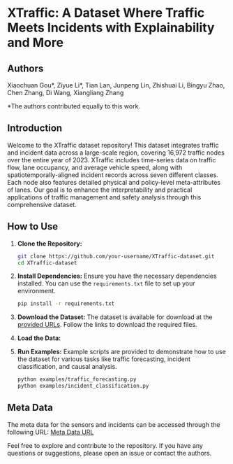 
# XTraffic: A Dataset Where Traffic Meets Incidents with Explainability and More

## Authors
Xiaochuan Gou\*, Ziyue Li\*, Tian Lan, Junpeng Lin, Zhishuai Li, Bingyu Zhao, Chen Zhang, Di Wang, Xiangliang Zhang

*The authors contributed equally to this work.


## Introduction
Welcome to the XTraffic dataset repository! This dataset integrates traffic and incident data across a large-scale region, covering 16,972 traffic nodes over the entire year of 2023. XTraffic includes time-series data on traffic flow, lane occupancy, and average vehicle speed, along with spatiotemporally-aligned incident records across seven different classes. Each node also features detailed physical and policy-level meta-attributes of lanes. Our goal is to enhance the interpretability and practical applications of traffic management and safety analysis through this comprehensive dataset.

## How to Use
1. **Clone the Repository:**
    ```bash
    git clone https://github.com/your-username/XTraffic-dataset.git
    cd XTraffic-dataset
    ```

2. **Install Dependencies:**
    Ensure you have the necessary dependencies installed. You can use the `requirements.txt` file to set up your environment.
    ```bash
    pip install -r requirements.txt
    ```

3. **Download the Dataset:**
    The dataset is available for download at the [provided URLs](https://www.kaggle.com/datasets/gpxlcj/xtraffic/). Follow the links to download the required files.

4. **Load the Data:**
    <!-- Use the provided scripts to load and preprocess the data.
    ```python
    import numpy as np

    # Example to load traffic data for January
    january_data = np.load('data/January_traffic.npy')
    
    # Example to load incident data
    incident_data = np.load('data/incident_data.npy')
    ``` -->

5. **Run Examples:**
    Example scripts are provided to demonstrate how to use the dataset for various tasks like traffic forecasting, incident classification, and causal analysis.
    ```bash
    python examples/traffic_forecasting.py
    python examples/incident_classification.py
    ```

## Meta Data
The meta data for the sensors and incidents can be accessed through the following URL:
[Meta Data URL](http://github.com/XAITraffic/XTraffic/xtraffic-metadata.json)

Feel free to explore and contribute to the repository. If you have any questions or suggestions, please open an issue or contact the authors.
